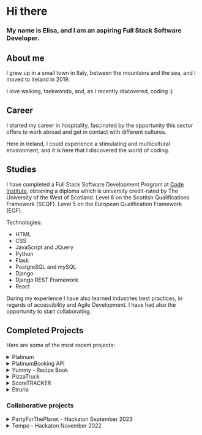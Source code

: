 # Hi there

### My name is Elisa, and I am an aspiring Full Stack Software Developer.

## About me

I grew up in a small town in Italy, between the mountains and the sea, and I moved to Ireland in 2019.


I love walking, taekwondo, and, as I recently discovered, coding :)


## Career

I started my career in hospitality, fascinated by the opportunity this sector offers to work abroad and get in contact with different cultures.


Here in Ireland, I could experience a stimulating and multicultural environment, and it is here that I discovered the world of coding.


## Studies

I have completed a Full Stack Software Development Program at [Code Institute](https://codeinstitute.net/global/), obtaining a diploma which is university credit-rated by The University of the West of Scotland. Level 8 on the Scottish Qualifications Framework (SCQF). Level 5 on the European Qualification Framework (EQF).


Technologies:
- HTML
- CSS
- JavaScript and JQuery
- Python
- Flask
- PostgreSQL and mySQL
- Django
- Django REST Framework
- React


During my experience I have also learned industries best practices, in regards of accessibility and Agile Development.
I have had also the opportunity to start collaborating.

## Completed Projects

Here are some of the most recent projects:

<details>
<summary>Platinum</summary>

React application for a hairdresser website and booking management system.
  
Technologies: React

[Live website](https://platinum.herokuapp.com/)

[GitHub repository](https://github.com/EliSacch/platinum)

</details>

<details>
<summary>PlatinumBooking API</summary>

API for a booking management system built using the Django REST framework.
  
Technologies: Django REST framework, PostgreSQL

[GitHub repository](https://github.com/EliSacch/booking-api)

</details>

<details>
<summary>Yummy - Recipe Book</summary>

A web application that allows users to save and store their recipes and access them from any device.
  
Technologies: HTML / CSS / JQuery / Python / Django / PostgreSQL

[Live website](https://yummy-recipe-book.herokuapp.com/)

[GitHub repository](https://github.com/EliSacch/yummy)

</details>

<details>
<summary>PizzaTruck</summary>

A command line application that runs on a mock terminal hosted on Heroku.
The purpose of this program is to manage the user ordering process.
  
Technologies: Python

[Live website](https://pizza-truck.herokuapp.com/)

[GitHub repository](https://github.com/EliSacch/PizzaTruck.git)

</details>

<details>
<summary>ScoreTRACKER</summary>

This was my second project for the Code Institute course, and it was built using HTML, CSS, and JavaScript. 

This second project was so much fun to build because it is focused on JavaScript.

[Live website](https://elisacch.github.io/score-tracker/)

[GitHub repository](https://github.com/EliSacch/score-tracker.git)

</details>

<details>
<summary>Etruria</summary>

This was my first project for the Code Institute course, and it was built just with HTML and CSS. 

This project is an important part of my learning since I had to write documentation and test my website for the first time.

[Live website](https://elisacch.github.io/etruria/)

[GitHub repository](https://github.com/EliSacch/etruria)

</details>


### Collaborative projects

<details>
<summary>PartyForThePlanet - Hackaton September 2023</summary>

A platform to create and find eco-friendly and green events.

[GitHub repository](https://github.com/EliSacch/Party4thePlanet)

</details>


<details>
<summary>Tempo - Hackaton November 2022</summary>

An educational multiple-choice quiz about music time signatures.

[GitHub repository](https://github.com/EliSacch/time-signature.git)

</details>
